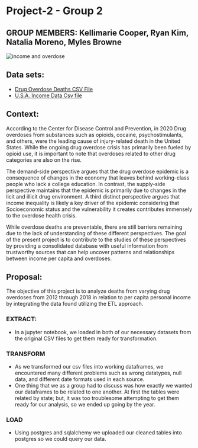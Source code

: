 # Project-2 - Group 2
## GROUP MEMBERS: Kellimarie Cooper, Ryan Kim, Natalia Moreno, Myles Browne
 
![income and overdose](https://customsitesmedia.usc.edu/wp-content/uploads/sites/59/2019/02/16042905/Opioids-in-America-web-824x549.jpg)


## Data sets:
* [Drug Overdose Deaths CSV File](https://www.kaggle.com/datasets/ruchi798/drug-overdose-deaths)
* [U.S.A. Income Data Csv file](https://apps.bea.gov/iTable/iTable.cfm?reqid=70&step=1&ac)
 
## Context:
According to the Center for Disease Control and Prevention, in 2020 Drug overdoses from substances such as opioids, cocaine, psychostimulants, and others, were the leading cause of injury-related death in the United States. While the ongoing drug overdose crisis has primarily been fueled by opioid use, it is important to note that overdoses related to other drug categories are also on the rise.

The demand-side perspective argues that the drug overdose epidemic is a consequence of changes in the economy that leaves behind working-class people who lack a college education. In contrast, the supply-side perspective maintains that the epidemic is primarily due to changes in the licit and illicit drug environment. A third distinct perspective argues that income inequality is likely a key driver of the epidemic considering that Socioeconomic status and the vulnerability it creates contributes immensely to the overdose health crisis.

While overdose deaths are preventable, there are still barriers remaining due to the lack of understanding of these different perspectives. The goal of the present project is to contribute to the studies of these perspectives by providing a consolidated database with useful information from trustworthy sources that can help uncover patterns and relationships between income per capita and overdoses.
 
## Proposal:
 
The objective of this project is to analyze deaths from varying drug overdoses from 2012 through 2018 in relation to per capita personal income by integrating the data found utilizing the ETL approach.
 
  ### EXTRACT:
  - In a jupyter notebook, we loaded in both of our necessary datasets from the original CSV files to get them ready for transformation.

  ### TRANSFORM

  - As we transformed our csv files into working dataframes, we encountered many different problems such as wrong datatypes, null data, and different date formats used in each source. 
  - One thing that we as a group had to discuss was how exactly we wanted our dataframes to be related to one another. At first the tables were related  by state; but, it was too troublesome attempting to get them ready for our analysis, so we ended up going by the year.


  ### LOAD
  - Using postgres and sqlalchemy we uploaded our cleaned tables into postgres so we could query our data. 
